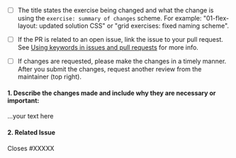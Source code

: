 <!--
Thank you for taking the time to contribute to The Odin Project. In order to get PRs closed in a reasonable amount of time, we request that you include a baseline of information about the changes you are proposing. Please complete each applicable checkbox and answer the following triage questions:
-->

<!-- - [ ] You have read our [CSS Exercises Contributing Guide](). -->
- [ ] The title states the exercise being changed and what the change is using the `exercise: summary of changes` scheme. For example: "01-flex-layout: updated solution CSS" or "grid exercises: fixed naming scheme".
- [ ] If the PR is related to an open issue, link the issue to your pull request. See [Using keywords in issues and pull requests](https://docs.github.com/en/github/writing-on-github/working-with-advanced-formatting/using-keywords-in-issues-and-pull-requests) for more info.
- [ ] If changes are requested, please make the changes in a timely manner. After you submit the changes, request another review from the maintainer (top right).


#### 1. Describe the changes made and include why they are necessary or important:

...your text here

#### 2. Related Issue

Closes #XXXXX

